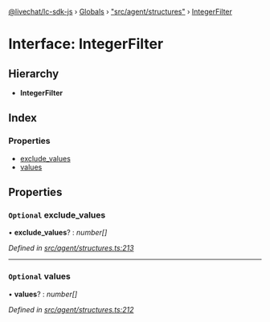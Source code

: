[@livechat/lc-sdk-js](../README.md) › [Globals](../globals.md) › ["src/agent/structures"](../modules/_src_agent_structures_.md) › [IntegerFilter](_src_agent_structures_.integerfilter.md)

# Interface: IntegerFilter

## Hierarchy

* **IntegerFilter**

## Index

### Properties

* [exclude_values](_src_agent_structures_.integerfilter.md#optional-exclude_values)
* [values](_src_agent_structures_.integerfilter.md#optional-values)

## Properties

### `Optional` exclude_values

• **exclude_values**? : *number[]*

*Defined in [src/agent/structures.ts:213](https://github.com/livechat/lc-sdk-js/blob/d0a32c0/src/agent/structures.ts#L213)*

___

### `Optional` values

• **values**? : *number[]*

*Defined in [src/agent/structures.ts:212](https://github.com/livechat/lc-sdk-js/blob/d0a32c0/src/agent/structures.ts#L212)*
